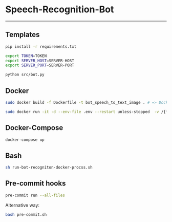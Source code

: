 # Speech-Recognition-Bot
_ _ _
## Templates


```bash
pip install -r requirements.txt
```

```bash
export TOKEN=TOKEN
export SERVER_HOST=SERVER-HOST
export SERVER_PORT=SERVER-PORT
```

```bash
python src/bot.py
```

## Docker
```bash
sudo docker build -f Dockerfile -t bot_speech_to_text_image . # => Docker Build
```

```bash
sudo docker run -it -d --env-file .env --restart unless-stopped  -v /{full path to project}/logs/:/app/logs/ --name bot_speech_to_text bot_speech_to_text_image # => Docker Run
```

## Docker-Compose
```bash
docker-compose up
````

## Bash
```bash
sh run-bot-recogniton-docker-procss.sh
```

## Pre-commit hooks
```bash
pre-commit run --all-files
```

Alternative way:
```bash
bash pre-commit.sh
```
